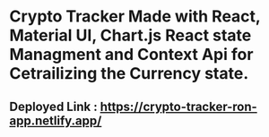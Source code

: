 # Crypto Tracker Made with React, Material UI, Chart.js React state Managment and Context Api for Cetrailizing the Currency state.

## Deployed Link : https://crypto-tracker-ron-app.netlify.app/
